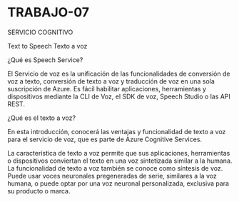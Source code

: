 # TRABAJO-07
SERVICIO COGNITIVO

Text to Speech
Texto a voz


¿Qué es Speech Service?

El Servicio de voz es la unificación de las funcionalidades de conversión de voz a texto, conversión de texto a voz y traducción de voz en una sola suscripción de Azure. Es fácil habilitar aplicaciones, herramientas y dispositivos mediante la CLI de Voz, el SDK de voz, Speech Studio o las API REST.

¿Qué es el texto a voz?

En esta introducción, conocerá las ventajas y funcionalidad de texto a voz para el servicio de voz, que es parte de Azure Cognitive Services.

La característica de texto a voz permite que sus aplicaciones, herramientas o dispositivos conviertan el texto en una voz sintetizada similar a la humana. La funcionalidad de texto a voz también se conoce como síntesis de voz. Puede usar voces neuronales pregeneradas de serie, similares a la voz humana, o puede optar por una voz neuronal personalizada, exclusiva para su producto o marca.
